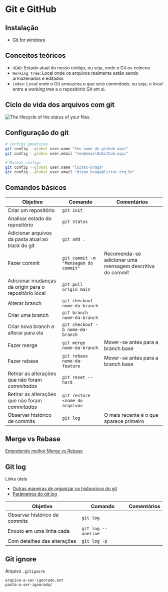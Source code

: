 # Git e GitHub

## Instalação

- [Git for windows](https://git-scm.com/)

## Conceitos teóricos

-   `HEAD`: Estado atual do nosso código, ou seja, onde o Git os colocou
-   `Working tree`: Local onde os arquivos realmente estão sendo armazenados e editados
-   `index`: Local onde o Git armazena o que será  _commitado_, ou seja, o local entre a  _working tree_  e o repositório Git em si.

## Ciclo de vida dos arquivos com git

![The lifecycle of the status of your files.](https://git-scm.com/book/en/v2/images/lifecycle.png)

## Configuração do git

```bash
# Configs genéricas
git config --global user.name "Seu nome do github aqui"
git config --global user.email "seu@emailDoGithub.aqui"

# Minhas configs
git config --global user.name "lsitec-braga"
git config --global user.email "diego.braga@lsitec.org.br"
```

## Comandos básicos

Objetivo|Comando|Comentários
-|-|-
Criar um repositório|`git init`|
Analisar estado do repositório|`git status`|
Adicionar arquivos da pasta atual ao *track* do git|`git add .`|
Fazer commit|`git commit -m "Mensagem do commit"`|Recomenda-se adicionar uma mensagem descritiva do commit|
Adicionar mudanças da origin para o repositório local|`git pull origin main`|
Alterar branch|`git checkout nome-da-branch`|
Criar uma branch|`git branch nome-da-branch`|
Criar nova branch e alterar para ela|`git checkout -b nome-da-branch`|
Fazer merge|`git merge nome-da-branch`|Mover-se antes para a branch base
Fazer rebase|`git rebase nome-da-feature`|Mover-se antes para a branch base
Retirar as alterações que não foram _commitadas_|`git reset --hard`|
Retirar as alterações que não foram _commitadas_|`git restore <nome do arquivo>`|
Observar histórico de commits|`git log`|O mais recente é o que aparece primeiro

## Merge vs Rebase

[Entendendo melhor Merge vs Rebase](https://medium.datadriveninvestor.com/git-rebase-vs-merge-cc5199edd77c)

## Git log

Links úteis

- [Outras maneiras de organizar os histporicos do git](https://devhints.io/git-log)
- [Parâmetros do git log](https://devhints.io/git-log-format)

Objetivo|Comando|Comentários
-|-|-
Observar histórico de commits|`git log`|
Enxuto em uma linha cada|`git log --oneline`|
Com detalhes das alterações|`git log -p`

## Git ignore

Arquivo `.gitignore`

```
arquivo-a-ser-ignorado.ext
pasta-a-ser-ignorada/
```
<!--stackedit_data:
eyJoaXN0b3J5IjpbLTcyOTU3NTE5OCwxNDMzMzYwODYzLDc2Nz
I5MzI3NCwtNjY3NTM3MzQ3LDc4OTE1NDk4NywtMTk3ODc1Mjkz
NCwtMTgwMTYzMDAzMiw5NjMyNTY4MjksLTE5NDE0OTU3MzMsLT
g1MjgxNjg2OSwyMDc0MjU4ODU5LDIwODUzNjg3ODldfQ==
-->